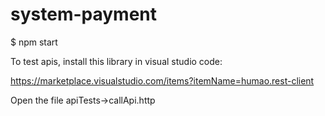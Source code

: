 # system-payment

$ npm start

To test apis, install this library in visual studio code:

https://marketplace.visualstudio.com/items?itemName=humao.rest-client

Open the file apiTests->callApi.http
